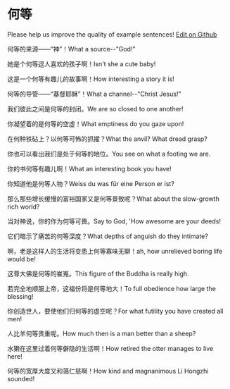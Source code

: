 # 何等

Please help us improve the quality of example sentences! [Edit on Github](https://github.com/jiyushe/jiyu-example-sentence-source/blob/main/chinese/hedeng.md)

<p><span class="chinese">何等的来源——“神”！</span><span class="english">What a source--"God!"</span></p>

<p><span class="chinese">她是个何等逗人喜欢的孩子啊！</span><span class="english">Isn't she a cute baby!</span></p>

<p><span class="chinese">这是一个何等有趣儿的故事啊！</span><span class="english">How interesting a story it is!</span></p>

<p><span class="chinese">何等的导管——“基督耶稣”！</span><span class="english">What a channel--"Christ Jesus!"</span></p>

<p><span class="chinese">我们彼此之间是何等的封闭。</span><span class="english">We are so closed to one another!</span></p>

<p><span class="chinese">你凝望着的是何等的空虚！</span><span class="english">What emptiness do you gaze upon!</span></p>

<p><span class="chinese">在何种铁砧上？以何等可怖的抓擢？</span><span class="english">What the anvil? What dread grasp?</span></p>

<p><span class="chinese">你也可以看出我们是处于何等的地位。</span><span class="english">You see on what a footing we are.</span></p>

<p><span class="chinese">你的书何等有趣儿啊！</span><span class="english">What an interesting book you have!</span></p>

<p><span class="chinese">你知道他是何等人物？</span><span class="english">Weiss du was für eine Person er ist?</span></p>

<p><span class="chinese">那么那些增长缓慢的富裕国家又是何等景致呢？</span><span class="english">What about the slow-growth rich world?</span></p>

<p><span class="chinese">当对神说，你的作为何等可畏。</span><span class="english">Say to God, 'How awesome are your deeds!</span></p>

<p><span class="chinese">它们暗示了痛苦的何等深度？</span><span class="english">What depths of anguish do they intimate?</span></p>

<p><span class="chinese">啊，老是这样人的生活将变患上何等寡味无聊！</span><span class="english">ah, how unrelieved boring life would be!</span></p>

<p><span class="chinese">这尊大佛是何等的崔嵬。</span><span class="english">This figure of the Buddha is really high.</span></p>

<p><span class="chinese">若完全地顺服上帝，这福份将是何等地大！</span><span class="english">To full obedience how large the blessing!</span></p>

<p><span class="chinese">你创造世人，要使他们归何等的虚空呢？</span><span class="english">For what futility you have created all men!</span></p>

<p><span class="chinese">人比羊何等贵重呢。</span><span class="english">How much then is a man better than a sheep?</span></p>

<p><span class="chinese">水獭在这里过着何等僻隐的生活啊！</span><span class="english">How retired the otter manages to live here!</span></p>

<p><span class="chinese">何等的宽厚大度又和蔼仁慈啊！</span><span class="english">How kind and magnanimous Li Hongzhi sounded!</span></p>


